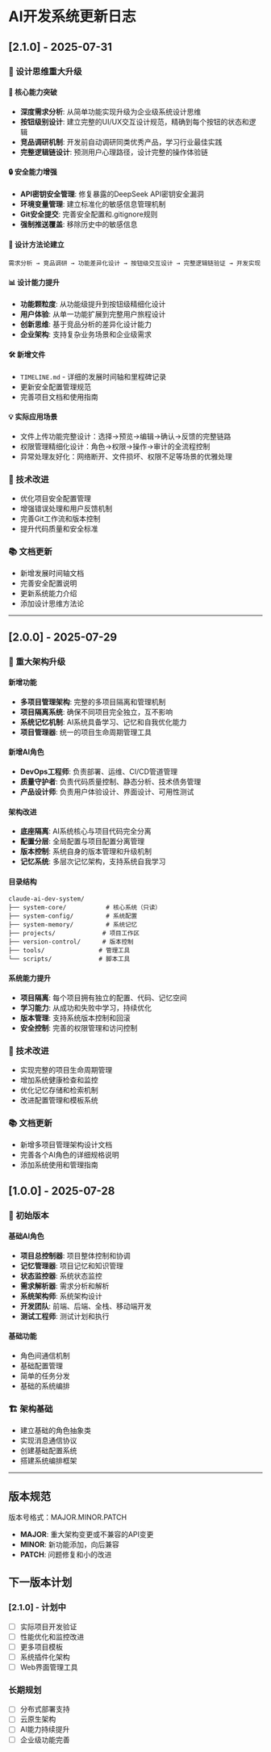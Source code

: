 # AI开发系统更新日志

## [2.1.0] - 2025-07-31

### 🚀 设计思维重大升级

#### 🎯 核心能力突破
- **深度需求分析**: 从简单功能实现升级为企业级系统设计思维
- **按钮级别设计**: 建立完整的UI/UX交互设计规范，精确到每个按钮的状态和逻辑
- **竞品调研机制**: 开发前自动调研同类优秀产品，学习行业最佳实践
- **完整逻辑链设计**: 预测用户心理路径，设计完整的操作体验链

#### 🔒 安全能力增强
- **API密钥安全管理**: 修复暴露的DeepSeek API密钥安全漏洞
- **环境变量管理**: 建立标准化的敏感信息管理机制
- **Git安全提交**: 完善安全配置和.gitignore规则
- **强制推送覆盖**: 移除历史中的敏感信息

#### 🎨 设计方法论建立
```
需求分析 → 竞品调研 → 功能差异化设计 → 按钮级交互设计 → 完整逻辑链验证 → 开发实现
```

#### 📊 设计能力提升
- **功能颗粒度**: 从功能级提升到按钮级精细化设计
- **用户体验**: 从单一功能扩展到完整用户旅程设计
- **创新思维**: 基于竞品分析的差异化设计能力
- **企业架构**: 支持复杂业务场景和企业级需求

#### 🛠️ 新增文件
- `TIMELINE.md` - 详细的发展时间轴和里程碑记录
- 更新安全配置管理规范
- 完善项目文档和使用指南

#### 💡 实际应用场景
- 文件上传功能完整设计：选择→预览→编辑→确认→反馈的完整链路
- 权限管理精细化设计：角色→权限→操作→审计的全流程控制
- 异常处理友好化：网络断开、文件损坏、权限不足等场景的优雅处理

### 🔧 技术改进
- 优化项目安全配置管理
- 增强错误处理和用户反馈机制
- 完善Git工作流和版本控制
- 提升代码质量和安全标准

### 📚 文档更新
- 新增发展时间轴文档
- 完善安全配置说明
- 更新系统能力介绍
- 添加设计思维方法论

---

## [2.0.0] - 2025-07-29

### 🎉 重大架构升级

#### 新增功能
- **多项目管理架构**: 完整的多项目隔离和管理机制
- **项目隔离系统**: 确保不同项目完全独立，互不影响
- **系统记忆机制**: AI系统具备学习、记忆和自我优化能力
- **项目管理器**: 统一的项目生命周期管理工具

#### 新增AI角色
- **DevOps工程师**: 负责部署、运维、CI/CD管道管理
- **质量守护者**: 负责代码质量控制、静态分析、技术债务管理
- **产品设计师**: 负责用户体验设计、界面设计、可用性测试

#### 架构改进
- **底座隔离**: AI系统核心与项目代码完全分离
- **配置分层**: 全局配置与项目配置分离管理
- **版本控制**: 系统自身的版本管理和升级机制
- **记忆系统**: 多层次记忆架构，支持系统自我学习

#### 目录结构
```
claude-ai-dev-system/
├── system-core/           # 核心系统（只读）
├── system-config/         # 系统配置
├── system-memory/         # 系统记忆
├── projects/             # 项目工作区
├── version-control/      # 版本控制
├── tools/               # 管理工具
└── scripts/             # 脚本工具
```

#### 系统能力提升
- **项目隔离**: 每个项目拥有独立的配置、代码、记忆空间
- **学习能力**: 从成功和失败中学习，持续优化
- **版本管理**: 支持系统版本控制和回滚
- **安全控制**: 完善的权限管理和访问控制

### 🔧 技术改进
- 实现完整的项目生命周期管理
- 增加系统健康检查和监控
- 优化记忆存储和检索机制
- 改进配置管理和模板系统

### 📚 文档更新
- 新增多项目管理架构设计文档
- 完善各个AI角色的详细规格说明
- 添加系统使用和管理指南

## [1.0.0] - 2025-07-28

### 🎯 初始版本

#### 基础AI角色
- **项目总控制器**: 项目整体控制和协调
- **记忆管理器**: 项目记忆和知识管理
- **状态监控器**: 系统状态监控
- **需求解析器**: 需求分析和解析
- **系统架构师**: 系统架构设计
- **开发团队**: 前端、后端、全栈、移动端开发
- **测试工程师**: 测试计划和执行

#### 基础功能
- 角色间通信机制
- 基础配置管理
- 简单的任务分发
- 基础的系统编排

### 🏗️ 架构基础
- 建立基础的角色抽象类
- 实现消息通信协议
- 创建基础配置系统
- 搭建系统编排框架

---

## 版本规范

版本号格式：MAJOR.MINOR.PATCH

- **MAJOR**: 重大架构变更或不兼容的API变更
- **MINOR**: 新功能添加，向后兼容
- **PATCH**: 问题修复和小的改进

## 下一版本计划

### [2.1.0] - 计划中
- [ ] 实际项目开发验证
- [ ] 性能优化和监控改进
- [ ] 更多项目模板
- [ ] 系统插件化架构
- [ ] Web界面管理工具

### 长期规划
- [ ] 分布式部署支持
- [ ] 云原生架构
- [ ] AI能力持续提升
- [ ] 企业级功能完善
